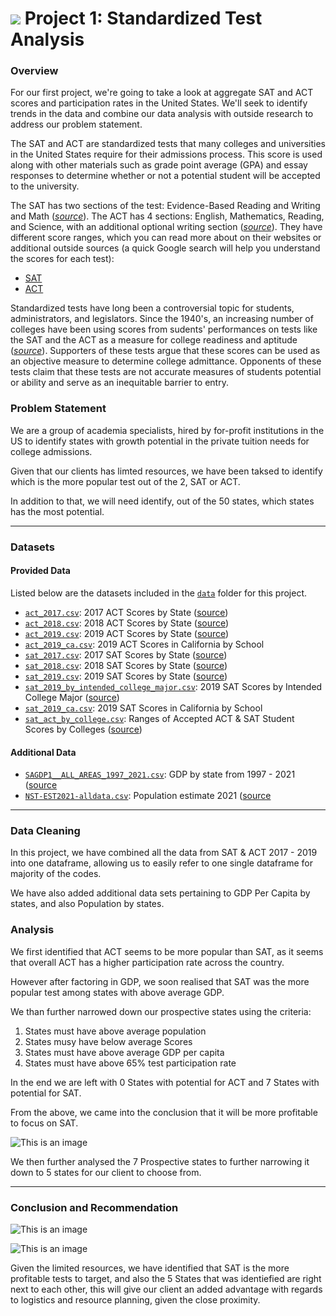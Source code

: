 # ![](https://ga-dash.s3.amazonaws.com/production/assets/logo-9f88ae6c9c3871690e33280fcf557f33.png) Project 1: Standardized Test Analysis

### Overview

For our first project, we're going to take a look at aggregate SAT and ACT scores and participation rates in the United States. We'll seek to identify trends in the data and combine our data analysis with outside research to address our problem statement.

The SAT and ACT are standardized tests that many colleges and universities in the United States require for their admissions process. This score is used along with other materials such as grade point average (GPA) and essay responses to determine whether or not a potential student will be accepted to the university.

The SAT has two sections of the test: Evidence-Based Reading and Writing and Math ([*source*](https://www.princetonreview.com/college/sat-sections)). The ACT has 4 sections: English, Mathematics, Reading, and Science, with an additional optional writing section ([*source*](https://www.act.org/content/act/en/products-and-services/the-act/scores/understanding-your-scores.html)). They have different score ranges, which you can read more about on their websites or additional outside sources (a quick Google search will help you understand the scores for each test):
* [SAT](https://collegereadiness.collegeboard.org/sat)
* [ACT](https://www.act.org/content/act/en.html)

Standardized tests have long been a controversial topic for students, administrators, and legislators. Since the 1940's, an increasing number of colleges have been using scores from sudents' performances on tests like the SAT and the ACT as a measure for college readiness and aptitude ([*source*](https://www.minotdailynews.com/news/local-news/2017/04/a-brief-history-of-the-sat-and-act/)). Supporters of these tests argue that these scores can be used as an objective measure to determine college admittance. Opponents of these tests claim that these tests are not accurate measures of students potential or ability and serve as an inequitable barrier to entry.

### Problem Statement

We are a group of academia specialists, hired by for-profit institutions in the US to identify states with growth potential in the private tuition needs for college admissions.

Given that our clients has limted resources, we have been taksed to identify which is the more popular test out of the 2, SAT or ACT.

In addition to that, we will need identify, out of the 50 states, which states has the most potential.


---

### Datasets

#### Provided Data

Listed below are the datasets included in the [`data`](../data/) folder for this project. 

* [`act_2017.csv`](../data/act_2017.csv): 2017 ACT Scores by State ([source](https://blog.prepscholar.com/act-scores-by-state-averages-highs-and-lows))
* [`act_2018.csv`](../data/act_2018.csv): 2018 ACT Scores by State ([source](https://blog.prepscholar.com/act-scores-by-state-averages-highs-and-lows))
* [`act_2019.csv`](../data/act_2019.csv): 2019 ACT Scores by State ([source](https://blog.prepscholar.com/act-scores-by-state-averages-highs-and-lows))
* [`act_2019_ca.csv`](../data/act_2019_ca.csv): 2019 ACT Scores in California by School
* [`sat_2017.csv`](../data/sat_2017.csv): 2017 SAT Scores by State ([source](https://blog.collegevine.com/here-are-the-average-sat-scores-by-state/))
* [`sat_2018.csv`](../data/sat_2018.csv): 2018 SAT Scores by State ([source](https://blog.collegevine.com/here-are-the-average-sat-scores-by-state/))
* [`sat_2019.csv`](../data/sat_2019.csv): 2019 SAT Scores by State ([source](https://blog.prepscholar.com/average-sat-scores-by-state-most-recent))
* [`sat_2019_by_intended_college_major.csv`](../data/sat_2019_by_intended_college_major.csv): 2019 SAT Scores by Intended College Major ([source](https://reports.collegeboard.org/pdf/2019-total-group-sat-suite-assessments-annual-report.pdf))
* [`sat_2019_ca.csv`](../data/sat_2019_ca.csv): 2019 SAT Scores in California by School
* [`sat_act_by_college.csv`](../data/sat_act_by_college.csv): Ranges of Accepted ACT & SAT Student Scores by Colleges ([source](https://www.compassprep.com/college-profiles/))



#### Additional Data
* [`SAGDP1__ALL_AREAS_1997_2021.csv`](../data/SAGDP1__ALL_AREAS_1997_2021.csv): GDP by state from 1997 - 2021 ([source](https://www.bea.gov/data/gdp/gross-domestic-product)
* [`NST-EST2021-alldata.csv`](../data/NST-EST2021-alldata.csv): Population estimate 2021 ([source]( https://www2.census.gov/programs-surveys/popest/datasets/2020-2021/state/totals/)

---

### Data Cleaning
In this project, we have combined all the data from SAT & ACT 2017 - 2019 into one dataframe,
allowing us to easily refer to one single dataframe for majority of the codes.

We have also added additional data sets pertaining to GDP Per Capita by states, and also Population by states.

### Analysis
We first identified that ACT seems to be more popular than SAT, as it seems that overall ACT has a higher participation rate across the country.

However after factoring in GDP,
we soon realised that SAT was the more popular test among states with above average GDP.

We than further narrowed down our prospective states using the criteria:
1) States must have above average population
2) States musy have below average Scores 
3) States must have above average GDP per capita
4) States must have above 65% test participation rate

In the end we are left with 0 States with potential for ACT
and 7 States with potential for SAT.

From the above, we came into the conclusion that it will be more profitable to focus on SAT.

![This is an image](./images/SAT_Prospect.png)

We then further analysed the 7 Prospective states to further narrowing it down to 5 states for our client to choose from.

---

### Conclusion and Recommendation


![This is an image](./images/conclusion.png)

![This is an image](./images/SAT_Conclusion.png)

Given the limited resources, we have identified that SAT is the more profitable tests to target, and also the 5 States that was identiefied are right next to each other, 
this will give our client an added advantage with regards to logistics and resource planning, given the close proximity.

